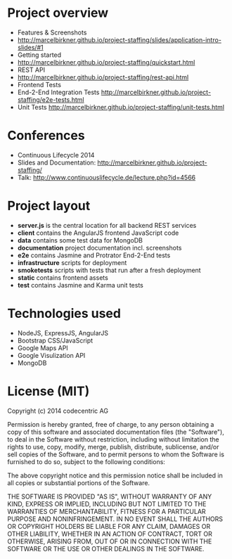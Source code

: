 # Project overview

- Features & Screenshots 
 - http://marcelbirkner.github.io/project-staffing/slides/application-intro-slides/#1
- Getting started
 - http://marcelbirkner.github.io/project-staffing/quickstart.html
- REST API
 - http://marcelbirkner.github.io/project-staffing/rest-api.html
- Frontend Tests
 - End-2-End Integration Tests http://marcelbirkner.github.io/project-staffing/e2e-tests.html
 - Unit Tests http://marcelbirkner.github.io/project-staffing/unit-tests.html

# Conferences

- Continuous Lifecycle 2014 
 - Slides and Documentation: http://marcelbirkner.github.io/project-staffing/
 - Talk: http://www.continuouslifecycle.de/lecture.php?id=4566
 
# Project layout

- **server.js** is the central location for all backend REST services
- **client** contains the AngularJS frontend JavaScript code
- **data** contains some test data for MongoDB
- **documentation** project documentation incl. screenshots
- **e2e** contains Jasmine and Protrator End-2-End tests
- **infrastructure** scripts for deployment
- **smoketests** scripts with tests that run after a fresh deployment
- **static** contains frontend assets
- **test** contains Jasmine and Karma unit tests

# Technologies used

* NodeJS, ExpressJS, AngularJS
* Bootstrap CSS/JavaScript
* Google Maps API
* Google Visulization API
* MongoDB

# License (MIT)

Copyright (c) 2014 codecentric AG

Permission is hereby granted, free of charge, to any person obtaining a copy of this software and associated documentation files (the "Software"), to deal in the Software without restriction, including without limitation the rights to use, copy, modify, merge, publish, distribute, sublicense, and/or sell copies of the Software, and to permit persons to whom the Software is furnished to do so, subject to the following conditions:

The above copyright notice and this permission notice shall be included in all copies or substantial portions of the Software.

THE SOFTWARE IS PROVIDED "AS IS", WITHOUT WARRANTY OF ANY KIND, EXPRESS OR IMPLIED, INCLUDING BUT NOT LIMITED TO THE WARRANTIES OF MERCHANTABILITY, FITNESS FOR A PARTICULAR PURPOSE AND NONINFRINGEMENT. IN NO EVENT SHALL THE AUTHORS OR COPYRIGHT HOLDERS BE LIABLE FOR ANY CLAIM, DAMAGES OR OTHER LIABILITY, WHETHER IN AN ACTION OF CONTRACT, TORT OR OTHERWISE, ARISING FROM, OUT OF OR IN CONNECTION WITH THE SOFTWARE OR THE USE OR OTHER DEALINGS IN THE SOFTWARE.
